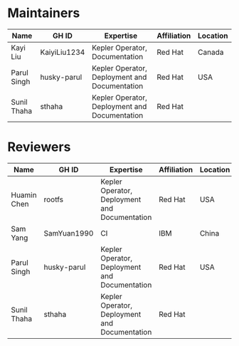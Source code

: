 # Maintainers
| Name | GH ID | Expertise | Affiliation | Location |
|---|---|---|---|---|
| Kayi Liu | KaiyiLiu1234 | Kepler Operator, Documentation  | Red Hat | Canada |
| Parul Singh | husky-parul | Kepler Operator, Deployment and Documentation | Red Hat | USA |
| Sunil Thaha | sthaha | Kepler Operator, Deployment and Documentation | Red Hat |  |


# Reviewers
| Name | GH ID | Expertise | Affiliation | Location |
|---|---|---|---|---|
| Huamin Chen | rootfs | Kepler Operator, Deployment and Documentation | Red Hat | USA |
| Sam Yang | SamYuan1990 | CI | IBM | China |
| Parul Singh | husky-parul | Kepler Operator, Deployment and Documentation | Red Hat | USA |
| Sunil Thaha | sthaha | Kepler Operator, Deployment and Documentation | Red Hat | |
